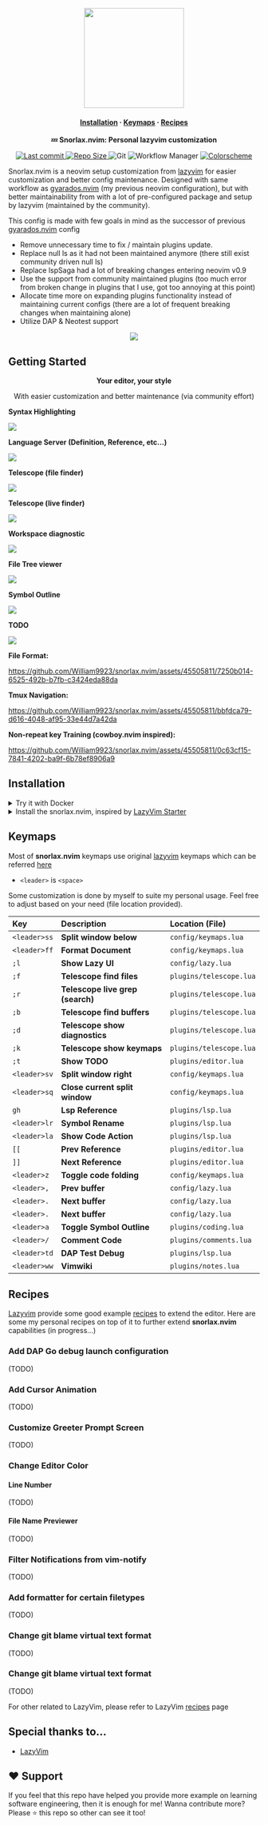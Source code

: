 <p align="center"><img width=200" src="./docs/snorlax.png"></p>

<h4 align="center">
  <a href="https://lazyvim.github.io/installation">Installation</a>
  ·
  <a href="https://lazyvim.github.io/configuration">Keymaps</a>
  ·
  <a href="https://lazyvim.github.io">Recipes</a>
</h4>

<p align="center"><b>💤 Snorlax.nvim: Personal lazyvim customization</b></p>

<p align="center">
  </p>

<div align="center"><p>
    <a href="https://github.com/william9923/snorlax.nvim/pulse">
      <img alt="Last commit" src="https://img.shields.io/github/last-commit/william9923/snorlax.nvim?style=for-the-badge&logo=starship&color=8bd5ca&logoColor=D9E0EE&labelColor=302D41"/>
    </a>
    <a href="https://github.com/william9923/snorlax.nvim">
      <img alt="Repo Size" src="https://img.shields.io/github/repo-size/william9923/snorlax.nvim?color=%23DDB6F2&label=SIZE&logo=codesandbox&style=for-the-badge&logoColor=D9E0EE&labelColor=302D41" />
    </a>
    <img alt="Git" src="https://img.shields.io/badge/git-lazygit-pink?style=for-the-badge&logo=git" />
    <img alt="Workflow Manager" src="https://img.shields.io/badge/multiplexer-tmux-1BB91F?style=for-the-badge&logo=tmux" />
    <a href="https://github.com/ellisonleao/gruvbox.nvim">
     <img alt="Colorscheme"
     src="https://img.shields.io/badge/color-gruvbox-brown?style=for-the-badge" />
    </a>
</p></div>

<p>Snorlax.nvim is a neovim setup customization from <a href="https://github.com/LazyVim/LazyVim">lazyvim</a> for easier customization and better config maintenance. Designed with same workflow as <a href="https://github.com/William9923/gyarados.nvim">gyarados.nvim</a> (my previous neovim configuration), but with better maintainability from with a lot of pre-configured package and setup by lazyvim (maintained by the community).</p>

<p>This config is made with few goals in mind as the successor of previous <a href="https://github.com/William9923/gyarados.nvim">gyarados.nvim</a> config</p>
<ul>
  <li>Remove unnecessary time to fix / maintain plugins update.</li>
  <li>Replace null ls as it had not been maintained anymore (there still exist community driven null ls)</li>
  <li>Replace lspSaga had a lot of breaking changes entering neovim v0.9</li>
  <li>Use the support from community maintained plugins (too much error from broken change in plugins that I use, got too annoying at this point)</li>
  <li>Allocate time more on expanding plugins functionality instead of maintaining current configs (there are a lot of frequent breaking changes when maintaining alone)</li>
  <li>Utilize DAP & Neotest support</li>
</ul>

<p align="center">
    <img src="docs/welcome-page.png"/>
</p>

## Getting Started

<div align="center">
  <p><strong>Your editor, your style</strong></p>
  <p>With easier customization and better maintenance (via community effort)</p>
</div>

<p align="center">
  <p><strong>Syntax Highlighting</strong></p>
  <img src="docs/treesitter.png" />
</ul>

<p align="center">
  <p><strong>Language Server (Definition, Reference, etc...)</strong></p>
  <img src="docs/lsp-reference.png" />
</p>

<p align="center">
  <p><strong>Telescope (file finder)</strong></p>
  <img src="docs/file-finder.png" />
</p>

<p align="center">
  <p><strong>Telescope (live finder)</strong></p>
  <img src="docs/live-search.png" />
</p>

<p align="center">
  <p><strong>Workspace diagnostic</strong></p>
  <img src="docs/workspace-diagnostic.png" />
</p>

<p align="center">
  <p><strong>File Tree viewer</strong></p>
  <img src="docs/file-tree.png" />
</p>

<p align="center">
  <p><strong>Symbol Outline</strong></p>
  <img src="docs/symbol-outline.png" />
</p>

<p align="center">
  <p><strong>TODO</strong></p>
  <img src="docs/todo.png" />
</p>

**File Format:**

https://github.com/William9923/snorlax.nvim/assets/45505811/7250b014-6525-492b-b7fb-c3424eda88da

**Tmux Navigation:**

https://github.com/William9923/snorlax.nvim/assets/45505811/bbfdca79-d616-4048-af95-33e44d7a42da

**Non-repeat key Training (cowboy.nvim inspired):**

https://github.com/William9923/snorlax.nvim/assets/45505811/0c63cf15-7841-4202-ba9f-6b78ef8906a9

## Installation

<details><summary>Try it with Docker</summary>

```sh
docker run -w /root -it --rm alpine:edge sh -uelic '
  apk add git lazygit neovim ripgrep alpine-sdk --update
  git clone https://github.com/William9923/snorlax.nvim ~/.config/nvim
  cd ~/.config/nvim
  nvim
'
```

</details>

<details><summary>Install the snorlax.nvim, inspired by <a href="https://github.com/LazyVim/starter">LazyVim Starter</a></summary>

- Make a backup of your current Neovim files:

  ```sh
  mv ~/.config/nvim ~/.config/nvim.bak
  mv ~/.local/share/nvim ~/.local/share/nvim.bak
  ```

- Clone the configs

  ```sh
  git clone https://github.com/william9923/snorlax.nvim ~/.config/nvim
  ```

- Remove the `.git` folder, so you can add it to your own repo later

  ```sh
  rm -rf ~/.config/nvim/.git
  ```

- Start Neovim! (initial open take quite some times, as it need to download necessary tools & plugins)

  ```sh
  nvim
  ```

  Feel free to customize the nvim configs.

</details>

## Keymaps

Most of **snorlax.nvim** keymaps use original [lazyvim](https://www.lazyvim.org) keymaps which can be referred [here](https://www.lazyvim.org/keymaps)

- `<leader>` is `<space>`

Some customization is done by myself to suite my personal usage. Feel free to adjust based on your need (file location provided).

| Key          | Description                      | Location (File)         |
| :----------- | :------------------------------- | :---------------------- |
| `<leader>ss` | **Split window below**           | `config/keymaps.lua`    |
| `<leader>ff` | **Format Document**              | `config/keymaps.lua`    |
| `;l`         | **Show Lazy UI**                 | `config/lazy.lua`       |
| `;f`         | **Telescope find files**         | `plugins/telescope.lua` |
| `;r`         | **Telescope live grep (search)** | `plugins/telescope.lua` |
| `;b`         | **Telescope find buffers**       | `plugins/telescope.lua` |
| `;d`         | **Telescope show diagnostics**   | `plugins/telescope.lua` |
| `;k`         | **Telescope show keymaps**       | `plugins/telescope.lua` |
| `;t`         | **Show TODO**                    | `plugins/editor.lua`    |
| `<leader>sv` | **Split window right**           | `config/keymaps.lua`    |
| `<leader>sq` | **Close current split window**   | `config/keymaps.lua`    |
| `gh`         | **Lsp Reference**                | `plugins/lsp.lua`       |
| `<leader>lr` | **Symbol Rename**                | `plugins/lsp.lua`       |
| `<leader>la` | **Show Code Action**             | `plugins/lsp.lua`       |
| `[[`         | **Prev Reference**               | `plugins/editor.lua`    |
| `]]`         | **Next Reference**               | `plugins/editor.lua`    |
| `<leader>z`  | **Toggle code folding**          | `config/keymaps.lua`    |
| `<leader>,`  | **Prev buffer**                  | `config/lazy.lua`       |
| `<leader>.`  | **Next buffer**                  | `config/lazy.lua`       |
| `<leader>.`  | **Next buffer**                  | `config/lazy.lua`       |
| `<leader>a`  | **Toggle Symbol Outline**        | `plugins/coding.lua`    |
| `<leader>/`  | **Comment Code**                 | `plugins/comments.lua`  |
| `<leader>td` | **DAP Test Debug**               | `plugins/lsp.lua`       |
| `<leader>ww` | **Vimwiki**                      | `plugins/notes.lua`     |

## Recipes

[Lazyvim](https://www.lazyvim.org) provide some good example [recipes](https://www.lazyvim.org/configuration/recipes) to extend the editor. Here are some my personal recipes on top of it to further extend **snorlax.nvim** capabilities (in progress...)

### Add DAP Go debug launch configuration

(TODO)

### Add Cursor Animation

(TODO)

### Customize Greeter Prompt Screen

(TODO)

### Change Editor Color

#### Line Number

(TODO)

#### File Name Previewer

(TODO)

### Filter Notifications from vim-notify

(TODO)

### Add formatter for certain filetypes

(TODO)

### Change git blame virtual text format

(TODO)

### Change git blame virtual text format

(TODO)

For other related to LazyVim, please refer to LazyVim [recipes](https://www.lazyvim.org/configuration/recipes) page

## Special thanks to...

- [LazyVim](https://github.com/LazyVim/LazyVim)

## ❤️ Support

If you feel that this repo have helped you provide more example on learning software engineering, then it is enough for me! Wanna contribute more? Please ⭐ this repo so other can see it too!
